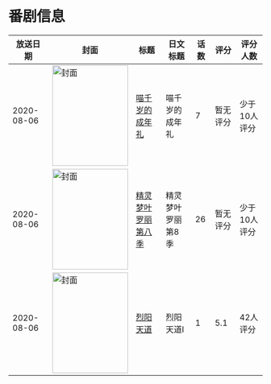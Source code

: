 # 番剧信息

|放送日期|封面|标题|日文标题|话数|评分|评分人数|
|---|---|---|---|---|---|---|
|2020-08-06|<img src="https://lain.bgm.tv/pic/cover/c/57/06/312079_H9aHY.jpg" alt="封面" style="width:150px;height:200px;object-fit:cover;">|[喵千岁的成年礼](https://bangumi.tv/subject/312079)|喵千岁的成年礼|7|暂无评分|少于10人评分|
|2020-08-06|<img src="https://lain.bgm.tv/pic/cover/c/ec/3f/312114_etkmq.jpg" alt="封面" style="width:150px;height:200px;object-fit:cover;">|[精灵梦叶罗丽 第八季](https://bangumi.tv/subject/312114)|精灵梦叶罗丽 第8季|26|暂无评分|少于10人评分|
|2020-08-06|<img src="https://lain.bgm.tv/pic/cover/c/dd/ff/306907_jm8J1.jpg" alt="封面" style="width:150px;height:200px;object-fit:cover;">|[烈阳天道](https://bangumi.tv/subject/306907)|烈阳天道Ⅰ|1|5.1|42人评分|
